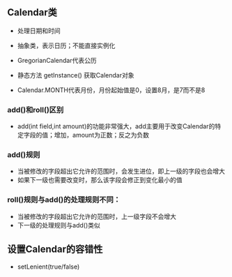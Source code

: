## Calendar类 

- 处理日期和时间

- 抽象类，表示日历；不能直接实例化

- GregorianCalendar代表公历

- 静态方法 getInstance() 获取Calendar对象

- Calendar.MONTH代表月份，月份起始值是0，设置8月，是7而不是8

### add()和roll()区别
- add(int field,int amount)的功能非常强大，add主要用于改变Calendar的特定字段的值；增加，amount为正数；反之为负数
### add()规则
- 当被修改的字段超出它允许的范围时，会发生进位，即上一级的字段也会增大
- 如果下一级也需要改变时，那么该字段会修正到变化最小的值
### roll()规则与add()的处理规则不同：
- 当被修改的字段超出它允许的范围时，上一级字段不会增大
- 下一级的处理规则与add()类似
## 设置Calendar的容错性
- setLenient(true/false)